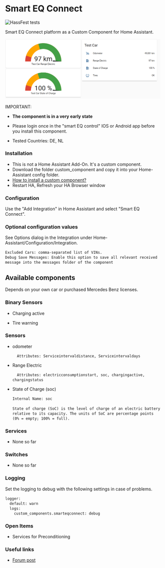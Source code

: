 

# Smart EQ Connect
![HassFest tests](https://github.com/renenulschde/ha-smart-eq-connect/workflows/Validate%20with%20hassfest/badge.svg)



Smart EQ Connect platform as a Custom Component for Home Assistant.


![Screenshot Smart EQ connect in Home Assistant](https://raw.githubusercontent.com/ReneNulschDE/renenulschde.github.io/master/assets/screen_smarteq_1.png)


IMPORTANT:

* **The component is in a very early state**

* Please login once in the "smart EQ control" IOS or Android app before you install this component.

* Tested Countries: DE, NL

### Installation
* This is not a Home Assistant Add-On. It's a custom component.
* Download the folder custom_component and copy it into your Home-Assistant config folder. 
* [How to install a custom component?](https://www.google.com/search?q=how+to+install+custom+components+home+assistant) 
* Restart HA, Refresh your HA Browser window
### Configuration

Use the "Add Integration" in Home Assistant and select "Smart EQ Connect".

### Optional configuration values

See Options dialog in the Integration under Home-Assistant/Configuration/Integration.

```
Excluded Cars: comma-separated list of VINs.
Debug Save Messages: Enable this option to save all relevant received message into the messages folder of the component
```

## Available components 
Depends on your own car or purchased Mercedes Benz licenses.


### Binary Sensors

* Charging active

* Tire warning


### Sensors

* odometer
  ```
    Attributes: Serviceintervaldistance, Serviceintervaldays
  ```

* Range Electric
  ```
    Attributes: electricconsumptionstart, soc, chargingactive, chargingstatus

  ```


* State of Charge (soc)
  ```
  Internal Name: soc

  State of charge (SoC) is the level of charge of an electric battery relative to its capacity. The units of SoC are percentage points (0% = empty; 100% = full). 

  ```



### Services

* None so far


### Switches

* None so far


### Logging

Set the logging to debug with the following settings in case of problems.

```
logger:
  default: warn
  logs:
    custom_components.smarteqconnect: debug
```

### Open Items
* Services for Preconditioning


### Useful links

* [Forum post](https://community.home-assistant.io/t/smart-eq-connect/356866)
